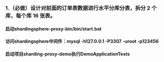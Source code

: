 ### 1.（必做）设计对前面的订单表数据进行水平分库分表，拆分 2 个库，每个库 16 张表。
#### 启动shardingsphere-proxy-bin/bin/start.bat
#### 访问shardingsphere中间件：mysql -h127.0.0.1 -P3307 -uroot -p123456
#### 启动项目sharding-proxy-demo执行DemoApplicationTests
